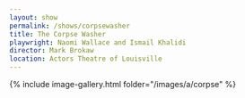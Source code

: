 ```yaml
---
layout: show
permalink: /shows/corpsewasher
title: The Corpse Washer
playwright: Naomi Wallace and Ismail Khalidi
director: Mark Brokaw
location: Actors Theatre of Louisville
---
```


{% include image-gallery.html folder="/images/a/corpse" %}
